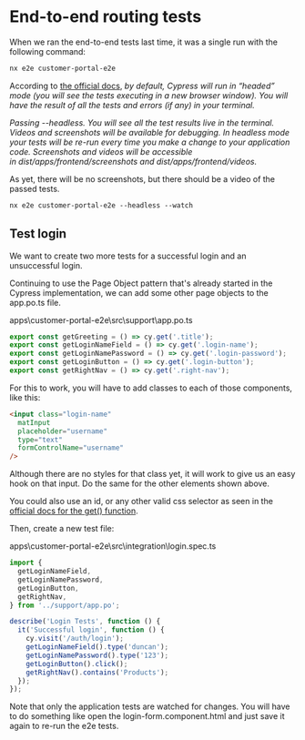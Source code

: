 # End-to-end routing tests

When we ran the end-to-end tests last time, it was a single run with the following command:

```txt
nx e2e customer-portal-e2e
```

According to [the official docs](https://nx.dev/latest/angular/cypress/overview), *by default, Cypress will run in “headed” mode (you will see the tests executing in a new browser window). You will have the result of all the tests and errors (if any) in your terminal.*

*Passing --headless. You will see all the test results live in the terminal. Videos and screenshots will be available for debugging.  In headless mode your tests will be re-run every time you make a change to your application code. Screenshots and videos will be accessible in dist/apps/frontend/screenshots and dist/apps/frontend/videos.*

As yet, there will be no screenshots, but there should be a video of the passed tests.

```txt
nx e2e customer-portal-e2e --headless --watch
```

## Test login

We want to create two more tests for a successful login and an unsuccessful login.

Continuing to use the Page Object pattern that's already started in the Cypress implementation, we can add some other page objects to the app.po.ts file.

apps\customer-portal-e2e\src\support\app.po.ts

```js
export const getGreeting = () => cy.get('.title');
export const getLoginNameField = () => cy.get('.login-name');
export const getLoginNamePassword = () => cy.get('.login-password');
export const getLoginButton = () => cy.get('.login-button');
export const getRightNav = () => cy.get('.right-nav');
```

For this to work, you will have to add classes to each of those components, like this:

```html
<input class="login-name"
  matInput
  placeholder="username"
  type="text"
  formControlName="username"
/>
```

Although there are no styles for that class yet, it will work to give us an easy hook on that input.  Do the same for the other elements shown above.

You could also use an id, or any other valid css selector as seen in the [official docs for the get() function](https://docs.cypress.io/api/commands/get#Arguments).

Then, create a new test file:

apps\customer-portal-e2e\src\integration\login.spec.ts

```js
import {
  getLoginNameField,
  getLoginNamePassword,
  getLoginButton,
  getRightNav,
} from '../support/app.po';

describe('Login Tests', function () {
  it('Successful login', function () {
    cy.visit('/auth/login');
    getLoginNameField().type('duncan');
    getLoginNamePassword().type('123');
    getLoginButton().click();
    getRightNav().contains('Products');
  });
});
```

Note that only the application tests are watched for changes.  You will have to do something like open the login-form.component.html and just save it again to re-run the e2e tests.
